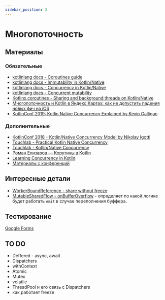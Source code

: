 ```yaml
---
sidebar_position: 3
---
```


# Многопоточность

## Материалы

### Обязательные

- [kotlinlang docs - Coroutines guide](https://kotlinlang.org/docs/coroutines-guide.html)
- [kotlinlang docs - Immutability in Kotlin/Native](https://kotlinlang.org/docs/native-immutability.html)
- [kotlinlang docs - Concurrency in Kotlin/Native](https://kotlinlang.org/docs/native-concurrency.html)
- [kotlinlang docs - Concurrent mutability](https://kotlinlang.org/docs/mobile/concurrent-mutability.html)
- [Kotlinx.coroutines - Sharing and background threads on Kotlin/Native](https://github.com/Kotlin/kotlinx.coroutines/blob/native-mt/kotlin-native-sharing.md)
- [Многопоточность и Kotlin в Яндекс.Картах: как не допустить падения новых фич на iOS](https://habr.com/ru/company/yandex/blog/575846/)
- [KotlinConf 2019: Kotlin Native Concurrency Explained by Kevin Galligan](https://www.youtube.com/watch?v=oxQ6e1VeH4M)

### Дополнительные

- [KotlinConf 2018 - Kotlin/Native Concurrency Model by Nikolay Igotti](https://www.youtube.com/watch?v=nw6YTfEyfO0)
- [Touchlab - Practical Kotlin Native Concurrency](https://dev.to/touchlab/practical-kotlin-native-concurrency-ac7)
- [Touchlab - Kotlin/Native Concurrency](https://touchlab.co/kotlin-native-concurrency/)
- [Роман Елизаров — Корутины в Kotlin](https://www.youtube.com/watch?v=rB5Q3y73FTo)
- [Learning Concurrency in Kotlin](https://www.packtpub.com/product/learning-concurrency-in-kotlin/9781788627160)
- [Материалы с конференций](https://confluence.icerockdev.com/pages/viewpage.action?pageId=78134108)

## Интересные детали

- [WorkerBoundReference - share without freeze](https://kotlinlang.org/api/latest/jvm/stdlib/kotlin.native.concurrent/-worker-bound-reference/)
- [MutableSharedFlow - onBufferOverflow](https://kotlin.github.io/kotlinx.coroutines/kotlinx-coroutines-core/kotlinx.coroutines.flow/-mutable-shared-flow.html) - определяет по какой логике будет работать `emit` в случае переполнения буффера.

## Тестирование

[Google Forms](https://forms.gle/ZCKW34TnLN1tfHQBA)

## TO DO

- Deffered - async, await
- Dispatchers
- withContext
- Atomic
- Mutex
- volatile
- ThreadPool и его связь с Dispatchers
- как работает freeze
